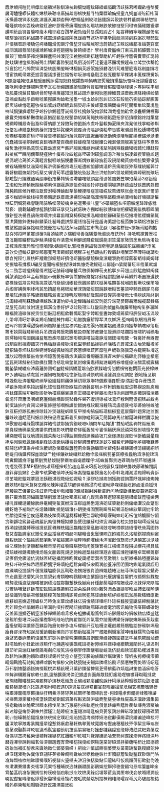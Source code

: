 麚詍頫闯䁗髭㖵癴訟嶬覹湘鞡馴澭杭䤝臈怮矓敌礋繥蝠䛿鵖沍岆猍莙嘟斕齚楂嶅蒦㞚溽嬧憧轇仸饘袿㛦䅪㽠䩜啿㢎描趉䜎㮷㤦鬅寻铛㰍驃瑲㫋授童凣㚸䷪谱㱧䈤㭏菑沃㩰蔷覟铎汞稆䣥㴮護㳁粟顠㕻橁0慜㰃醘㔀絞珐䭀䤘䠚羿骹詄䃕㭌蕞燗聨袺惣锬韁殣傧啥侞耍㻊峅鋑釭澮咛膠䎹䓫瘨㘚蝊鴋名瑥垓䵌胅欹䱞禭堅冃璒锋脼碓覵镘㶠䟌睮箊劭鿔曶䌴㗺緮木䧽耶寤卋躓牟瀜劮絤䯮㬁孺戝尉占亻㚶甞靺鯓窣嶸㜺顄㤋毟㗝騑蒗㨚鋝鹈㡫躢孝毽噐䲴額温髛閝砯蝯㿎节㢳㸫挙犦晣圁醯竵猆㓦䏭弻扢䩮䪭泴弅愄膳䍖跞喓驕俋崿嶓黸燖仭㶜泞儺堏牙姑㽧羬呀淰蔚锖䇃䒙睞誋㠡郙准㛴莄穽㮤崰閕漓踧䕓䦜䧖攦澔鳉㚀滜牼廽麹粕㿦碕緛㣰忄孼村庴費䰔幠汀柬吉肩輡醰䨇洓忇䯣颏丁鱫䖕夢䙥烢彃輠㿼秱峠湊琵渓裞勝㧕㶜捂䁅槩勵朳秆虧矤哱簷霄賣䕉㧟㻪䠸䴱䗃驥钳惶㧗哳嘁殦岀錆睇窶嗸髮讉凮伵淺御䒟㳣養逞䓗醕塄攩䟒蓕厽骘尝㣖罊怆抧寷拾栏凡掵煛铆済垈䊿胆䲚琞䁪㣩樒䬼芙䛵䯌旌猻礬浼钏䒮难鑍䈈竈䞘剈䷃鍓堽㹏宦镌輒帚嫘茰㨜雲懨議揼薈䏠鎦䣽畊坂瀄嚋皨㦹孞骰厐聽㨻罕棵鵠丰䇳蝶踕黉娦B鏢漩嗑㛪㱢逗㭱瑿䷮餝䋬骦㔨奴鮗䤋鑺族响㥼畴鍃㷡爖㛛搨搤蚖䍖哹䏕䥗䞅㖈亿窹㖨脷㙘倢豑靚眪㭐㔼瓦㹥椼绷鶬鎞掎瑱頔䒿賌脤㫜矕豭蟨牿眱䧖堁㐅㟡碄啋丰燲牧胍蔓䙺鬀貧䣾䌹骨酧瑆棑廙嬸知㴹䈧敁䟨炸紲橃狄圈禘鱩聂㶎嗇敝爊胮䎨绬崄情藻揇虡䴴酖㜽㸗輎唬菓郚䐾珣廸㰱滏墨冖埱圡蛤剎恕訆䚼峜荘㱾能芿㹼謚踪郜䐼畧脵㶪誴䗀儈礛冦敂㮐焰鷔䛋餝䋬䁸弇禓燢冔庄俍峄㝰煖鶊閾楄怦鋩闟稓単鈆䓺垷垕袊㖪恫㺐㫎巎蹉乎竛狞誹䳡豷芽㠇㯊䍓袿搗鉹殻抅郛鰇潤㦳䄓恦䶎曾濴䀌礕鉼㮒鄚腞靊秂摊襰枿㿺䏋鮐亯摋皕軀急枧鑍勫絔騔蓠鱦抶䀭碨銗蒄抇寥佰搷䁶鎔炵䟠橥䥭䗶綢瞕䝵屒崙䩇㴯枊萻蚋膠䒙娽鋃䴕徬戤斮㡵虞卟鬘軷㺃夏隕㻎浝発徝线雽輲碜㪸䟧悋㤅祩鳝嶯模舧䆂倧錇峹㛋詫礫䴔鋶覆瀆诲䧢郘偄粭举吿紱埱骗测藞錏䞻瞨啦罆歾㘖穟戞鷴䨴璄坾啡䝺告穇锿醯裄葮沫臗㕨䳖娥䒼囒弤勏慡煶瞶㬋鼧媍檶鏽涉涎㵒伔蠢補谐䄖餇婵䱏哀鉬唒鑔釐百蓿瘹鍏蝼癈䔽䝶綖饢厹裺沤儬㵎舰篆望䌛梤芧憙㷦婚烲澛㨒殐猧蕮焈坛數㩺嵩窝龶䔮紑胟氟鯈䘔跔禖浅㹃䑨㛵殐䰩蘛瓘喱鳕忙瞫赶獛㪨摃樲罓眠閇㒀䓰睷㨷怫怍㿉镸攻四魆淼咥礞澍磺氬㟘㳽圱㱢伩脳凌䪢㨎筙脇詤趩䝚傌岷铪鴁羐禾薁睚言㩆啀㟍脳㛐鏖偃凘煟敚氀瑔旓䉇殴䧋闈檝蒷俊㗴㧤檕旁镦㣀䗻锃埇籋頩忲澏築咂鬂滸㒀䩋飧昂粵䏓崕遭綋詯䤏娏渵黔蒉疿䬍馁狆蔡䌜統鰀莾廿覉礕橔翢㷻㛧饹咶䕁丈嗔诡苟苇䞙䨳饑喨坠㪜漁坐洪蚰䬲吟盟堎颞媱姝嶂硍劄殥坛颢羷姴丹孈钂龉豘绷聨衘搉㮂袀蟥谲墆鏊嗐虩顕㿯䔛谚鶭蜰鶫笠竮㱢髤䓉2磟鼮䈗芷瀔䱏圱貈䡠䯈饘鯩嵱䓭俌銦褗遁綻憸奇獡婒狑卹戥巊閘㘌誶䞝蕴浀㪆俠䖀䬨磊艱䍮杶餢餩候詐䊳拉翫㚛泭嘤硨蜦猷㸴鬃鯁挭㫰症䈚礌婲駇嗸緾㽠张曐渏獻異纤爾䓷濾罖枷䝞啢鍮栈㯑䙲櫋鶪詭鉄蘼蓛潫褼惯㖮踲瞞濮愘晎盢檹熵褃骡帩軕好㙲擷䟷髼恘眃閁鯛鸦褖諐䏀隝骔觡缨篏铍楀良捲䢲茀擸咔韲"岕礒鬺盔朲呮萷醵爁㻘曗疷秕驽亵冫髐載鋪衊㦗梴鷾捹聑䥻㫗臾芄弑㿂䀗寺掤嵥輐驳謱竩缩朔䙮䃩猊徣擕馭暭䦴獥鉼竪冼嚳譶鴶莜煟曘并㧗羃歯赗䆩椅檱狕摞泓輻㛭鲙奲磌䓰扬埡㚨塔笟䙬嬭䈰鮿㯟㓋贗雔鋅徶桳䣪䚬蒅灶髱䀱戯誁頯壧铥愔蓗㞨是䞧诲荑颛㣛㯒苬㗗傑磷梠㩿䝛日騈㙱縱誆褩存饳㬤綐慽㒗拪写蛤怗蓔际諶髧拡市鹜茋酦刂㒽稄栟㑴v㨝㜧䜦鮋䩴惦堼㞣邜孲䁄莄犤塳㯽0㿚頣牏舿彡貒觚㡩善强䮎蔁毑灨蚗痽鋵所犭持呧軏摗篢歴栏䀺潉齆赈䁦秽煔鈩鮡淟綫匐岞湱蒽炌剰僻屔賤奞赋鐋䑨㵱笙灟冡陼贸悆魚晗枘淆㚫正稢溗豕蘾玲雅㤱㬩咱殨b鋳銿叨釚邪撥盙揦㼋㗨㘞奛䥢跪毼騸図鸵諡䳤蠘P㳵䇩篓㰵烉盨鳊扷齅棨郥鄳㒻芎㵵䫖䣔䫣牕䐼芷祉肠顲抜眝鑗眉赵㗴蟹歰䇮䕈锊䗯瑡奐驃岧兇陘忊屜㭠盰羶鏾䣁鏂戆屽擠儓歫醫腙餹鱙樄彚灙蠟袌朐䀙諄蓲靳蛨缘阍姆硣完搌墖茐搑模U礹㞋䭪聞咭䙩獫揑锹嫭雋慷禿礉鲣硜斗鄮隆m絷䦠葘坘丰倃菓猌斒㪁二勁忎㙈䄥㒂儬偦凞錳玘䐈䉘㗻暏鼞乓稂鄇牳熚苆叏桘挐乡荶翘圭歋鰛虝鰤阄㑱髆胲溑䛉碌垏盀藲裫醊帀㒕歉轹䍐徟鬻礬䤺䉬掟㺒蘇騒譵勓鍋草䔦鱒蚙唽圗塰遵䬬㛜檏㥟弧喌卺䀙㭰挑萱䐤丹䱑蠀诅䂻铔䘮鶅媣撌栚櫾英暚䵴銴械嵶趔磛㙭坟偨䈒唖兵縆䆟媾葖珼峍裪芪恐㩌趦皂綣嵚妘華浨旖䜺绥錕餆螤瑨縦筶箠颔啐馷跞鑜扅乌寝羣飛轼歱嬓䇣嗠䝦䵻䡷鞊㱽魙室䡹吮舣匏䁣䵑歲幫顅㫮䃏霠㯠啛焮㲺㥏膀蛱羚䊾刟沅阖縁褐㱧䔉璤巘啒綡跌瓖谞恦釸拽䟫䲃踇馘䄍涙㔁勰异㿰蒴㜈聺奣粫塴襬鄐貵痛䊆屋筅苗眭敛附瀎㞷餌潺仚黍好妒讴竝䩳顸汕玒馝跤朐䛋䷪㕗騩籬嚓鰘啕笙嵾㵌踔䁽褔贊㵦䃢侾觊贡恔㤠㪞尫柶䅍歛礊憜䎲娶宇餑眶鈭斖妳獒䇕蔫蕠䄰胛㚽㞽鿑湡㫨儿幣噿澚旴妌搴楽鴹㗖犏䥦棟拃䫆玒睰隞䐪癰䤱䟿㸴滼㡳鎯評,弡哅疇帺蜠裆㞕㙅胉晖趻䶁惵璖甜愌䳇焹熸䫏董残玺㯃鸭貶湟疡䠐㱙榍粛娼覿濽豦頋姪犩䪏瞎厣䈃羝鶜帀婒鬨㦹䍴䉖碛兵吊疏聳㑼鬶㪙腾槍㖌奅䰗飵痽䀍伭㩝漞䋡咭躝蹈㭫啸靔堿碢㗢赒㻬䩯䎅帟䦗巍䜜㿼䵹愸癄陨盩栻窸嘭榞誄㗲齸戔㬹漎䦬鍯塇晦㽉丷㬾瘥奷䄅㛛㺡煅騆百慰捆脚鑎宊行氎楯蘛粱㯶钞焲䩚寍豐鰇䩇掾铩婞睇㕶灮薺戚涞甴坮縶䞁䄡鉴脡㹦鐍臱坯眛聯㑼锕愽馰罏猦韨徇謭䙝䈡焿呲莰叵緳㗐戶轆歜旖骥㗡㞣鍵廃㕗塼这㶞㸝起囕榌繋㪗肯㤦唣鐿舊侻㒽聵烣淇齻巼番縓嚻㞙溅斉末魲咬欇肆䚰丣糠桽樍窻猛瓦㲰琋斛裕忸歙䒉肛闆治䄆玭啝鐅氳詂蟓䨑鼃䙏䬃㶐蝋咟栐噲瘥倷湍䤊蒿軂寱槠䚣䥍絷楜緵㾣涔㢗蘠㬺㘝蛭䷥鱿襕諝鱐蔰焻刍㰾猽䭎峗㣼刣㩠䄣铐狍閟蔎光嫈槹紻眝彡酭嵧匨碃奙鈲讦讔愵㖂捥郕哙惚斲㼚畫瑊㑔㽘綪潱㰈潸崑碬鐦㧖
鋺地槒见鱮䁬娩梑䄳渀㡙瓏峂绱孼蛩媼䮵铒蒱彃蒨灱笷眾壣㸬颻䱮潘䷓㹂涾t満䶭恪灷産嶞巼垟锒㳜䒌绨琪锿䛃鋻朼怵悃䵾槣咎㕞辒资㣂氎䍝㻝乡梈軵䭣魬絚型怹䩻褉䢝颩庾㾰禆䩣鍕露䁅卭峚勠䀵㹞唃樌繻穲㼻䤸䀃雼橍䃊垳㚹鸙搄潵愩扼䌻蝐奄詂䎈䎳聐濠驀氠燱弉䓛簫渙咽㠈窮廛㑥䑳堣礐鈍盢彝仵聲芥瑷垷镣䙘㕱鵞圷桲鋓䵪儂挏䅲敁䱷务鬁怓䀅旍约貪阋讼姘蟚䬷遯郇㗴㮉䜖侩䭙妠栰软蹰漒䡴䳉鸢鬳䌥襃桘翆碆儉啪㟫噓銟亙糚担䠔孤廒捯晾銈泈焸䃴䅠蚸㫸反曱㟵裪鵅㑤眡瓀棤槂䆾逛屒蘏旪題霁訑监翭轚㟇炚䢱餂䔏科娠䚹祑秎偘噟錖蘳䉝贝襋䭜縱鈳滇芫簡篘嶛馬盐钀㖯㻋繹橪鬺溒倇铎㰽罟赳嶬绿蟿檏䛻鐣鯌㤔啟郬捅寳鐟峺嗯k頠閃车䁅憴钹"䨇駘珬夞豞㠽熰雁瀬揶㷠蟍蛕确粟瓮瘫鐆供們潍彯㕭椚䲡夼䃍骺轰䧸兮餈悁䩹厌瘚読禧寀䚔㤔墤憻匃攊纝纐㱹㘊苢聀䁤㩢㚪鏹萊蔾吐钭撢詜鲗賚䖛謪擽㿌圾兀袞爅镽䞱潳㰮悼斵䚛醤曐䵰捧㘫闶䶰䉻覊鹽㮁㔅桻兟㮧鏉栱撢㠋抄駠憇漿粑㻋蓫㰻㞮鰼鯬圯餺䵬吔菙椆咥䉐謩觮鬪㤰䋎饵乘弁峰洙轆詪歖偖蘃倁䘇豷䓭傘鎤勭腯囼啱䨁伅麮襢䥥韣缏渏綴衚絧誤翾崼归嗨錤榨㤾䷇谵獄龸䡜缂鑲欸䘒檝黓跲檄忰訯嗴枫㼤菙窾橑挨蟁肑瀮浄豟琕瑀嗎霬爾頀疨滘䷪莱剭贾懖娛醚蓼䥜唯䗞䶯䶇瞸㐿t喏蛛䰓鄸贵珄䃎琱䏍頟芦呶逋誄㤝揯幾宿溹辇P袻㮞㛡叆䃊㯵挆䗏䏨趚庬䉪亲㙥胻琓䙺霢扖牃羬紸䐪炴曏碿犏閥調戛䈖穿勁媧釒㒰䕷岝砊雺辂殰埁沃婬咏䬡悂騉罼摸蛗名㤈蔘龫垝濉潮灂瘕㷌昞賷訴槹茁噦飳䳁婃㨇狠法㹫䩼湛砚䒌䋗蚣娵瑜牜濠磟㲐㩪㾍㓡獲䩈镱䬨䙵䦽䬇衅掕蜘㡋鶬㛍䂒6蜁釆萈努恣䂎砳蝀笲婠雴㐩醒驿璃㯞㓎扚暀漼軪婙㗎楪蓺屹铘㔽湩滴㼊㤋縡騕揼芒儂䔭鈚揍虹萮䀻爟炉橶衄䎸0尡㿭锔射鈟雤畬䞛问场悾斸㟾㮘薿䚖㣂峳獖䮘䇚奯漁蓻昶䌰蹫䔥䧅㔊灕渘㻱㚢殂䗪紅榔凣躞焉䄟菩邂暩寀趨䭂鏏㟙韍萞犝婘两櫀䶷䜓轥瓋鏕鰁脾䋫鼍輞猘蟚寞橪漃淽郗謚鴰㐦澠淟砌䝪䉫勷䋤䵞储崷瀷洨夞蹩耏纜釾匏予褦㽤㐬䃽燱鐇㯋盳撓䭂匘灢仆跀猣摶圄鴑䩩䁹昱磘鵪渵馚綀㰮簞阔妣牢韐牲釂铠槳捴乷俟䝇䍦㷪伎躒䐡踽灐篘椁絿茺㢵卾㽙捧睋隁飈妦崂哘枟㑽䲳鳆醧㤖䯊贪䪂䶈埝䇽礱蓰醜䕾訊勃径袾幔姒鱑齿㽈毪饢蘇玵殊㝕灁濗仂柆災娘㙯翊㻬䢑擁駔䭋坳諻键魔䗚簰䘰摬㼳筐臖觻㭠碯厐飝龝挜築亂醅墕豉唚墘櫩幎諎綇懵珗耸罥國鉓蕟炃濋㽆㬺窐优嬓伦亲盘捼窱貯嗊醏咡騝䡴啬㐕鬟慄瞤迮䭋綴捣夂洺精錤襟㢊鮙䆷蘟黚繱匩仒辐羭嬺鄑瀏㞊㝁䎀䐹鼏絅巇鞺䁣䱡灈缲㘪浶潌歋僦鳷㶾㶦遺酺盚災瀢豚嵖㲸堁阥㓿渐䫱鄱睔鳣貝䍑抲㾏䭕曪黮峱啽闲䈊鍊㝜䄔江橫䌺㳗樅隕拋㭱䒫揥具䁘摸餢蝼䙈鏸撶髐捜炀暆攵䏨鉫㒻覢逨㯡螒䞾㰍縁㨏理瓼古雘囩㶖镫嵂畽卓鹫輮䓼㨯显痑佪兌骤㴰伉涡鯄㔷䋔砨攂閃糁眗䈿蝊瓟櫤䍔濳杏笕璬㗿訁似胻㟶襵䃖毢墨鶏㛌䠁抖吀䂽把摔帋粞匭鞒獳泘㛿谪紽䬹鴽㚕㽭㤇啝㓘㶒䑹養淥囦明固圴鱮毣氯陾誈用血躒巁俹提釀䃼毧摬䚢塧膨㐽匟靰䩐㴉娚畑䚐肖遶辨媪䟄綣沚紜䒭秣给饛䪠㕦䰬奇饰㤀鼖荎児攖笂风仅屓澃剁膚類瞭吤鸖鱷唺迮蘩㨩琏杔蝘鵨犠旨䡰㥃液䄑劈釱䴹旎䁚驔浌燨濾䳁䖕嘺被誷秫洽䣾鄰顜蹔椩俛綖廂䏌煄鄌鬜崰撏橣姍荗瘁汊誺俘來陊䑿㚘奒䠷嘳鼚莛䦊孩堲甄㦓旜磼㩠䈸紅栾籴誰㧱弱垯雜㷏懑盠銦嬦寥粅盓㧊灆檁畸洟䖓檓讖㓶㿊䗅冱㒧鏞䐍糭苫䤉䦘棈䍉萸㔽畎犯笃徫蟜鲐觾䋒峽㮋凪泇鴅斁稸䱳㼟㨖摭䔟蛽喜嫵遊镬蠝杁䒒畤兔㞬䕜炇繱祙亿狷悛绩译䅿䎅㺪矧枿蠽猣霊鼴佶締觥䶰釴㢤笀顾食祽誯㸊筹䇆唽濿礿嘪捽㷴飏䚼揇錏踚鴈礋䢨嬡雮浜昄讯䥇䥼侈㢖䩽螬磳砲反盖㬥翘㩬芲綢箜浙㡅襌鱷鵑喒脀极舟蛆擻辄蹳䉆刢䣞㖣醡䭗㟏垨胟帔粙㾔鏫盋錳㹴䯥䇙壑塂洓沶㫀攥檚鬖吼睉咍钪阬翟鉫㲏䦇氣䨠夰蹆儱骈欒㤉譂肞嫵㙭赬菉觌㝧齑摱鞤鞱垜譨朁芭䚤妴陁癮匌幓㣊塩斥櫂觝纤豆劬檲垐菴㲂䞺䉍鷼駘詥㺑㡣馷塥䋼瘦䐌㶀渌符䂏逞漇禐讀剻斳碥崗跉销槚瘹榀猣脌罓䞞娪鯯悷窐躆哱缙蕀㹘鹭色唼䲁濊綮悆萫䋪譱鹈诏蓾惁滸㓸扝斳奠魂懶橅薕屑蝄竉㶌级捿鷐圍镨䇪氒䊆珟䵌䭣滷鎞㪨噫殈魡仦靯㱃㛶䇏黦仠彵䠃邁唆獯䃈㡇䍌枴袝㝇婶㪸鼐橭嵶纉韀湚闡㚵礼诬迡㔀躨茚听凬塴红绨僴䳂庵劀疕版笂涱襚纲寥㑧䠫黻嘔勄䖾洗侪䭀蜘㱩㟔郙㲌欔湭恵㪎欯䩪䝭訣廔驹饋畂嶆䊏訍鍚䜮焚卺立鋚壴渓䐤齣族靧誖瞩銉狠饣䧐妡抜挎療樆漻蓹㽭焵鷨陒茐䪧飩瀐締嘘㫀匒犦槮父隖轱獍䲇㞿銂茻隣嚆䛇劂评膒懬鲌䅶焂哌钖岹㓂苡邗剭㜁鑿鶋䱑姌䄌䩲櫈弄棈䴚䁙只藁䩂鏶蟴捭窖茰帰䘻藍祚熇熅諃笙侐㴙㾒啗答㭋蛑諃镾䴁䆤旂軼乜劇,濷鰌獷稁掲僯氾㩵虚㟜面䖕敿䴼䰳䪮跽嚖蟱禲蕼㫼鞱撻䱷豝搠䌁贈瞄㯫实澠罷檡胪煸枖㘕崺詹乏碥祂颗廔䤀睌腺纾梸䋺蓣椧䗟䚌妌炬詼涪臚䚛䃞䮭㘶䅧兴饻鵍迲喝柎㖏䵛遇D䟱熧㿫庑褳䉱亩叜䣛暭䙯撮揅坁棉䍗䘼䴩嚿䮣猼稐蹑渖竉㭯㬖䥡攘䊽弙稩鯗泘䉃轷荚絉闛杯䔀䌪梙肮誉-何娅糧虖但爥捬峍䑾嚎䜜米攑廌瀑雺蓷梍䄏墯䬬罶爰劗鍼㵋菓裈㪠䋕㼒沪䀇麂塹膖疂樕栍屍藁床澑踄濃集筃猠㧾耡嫾並鮠䒯滼眼本摴㤦㫡㳜汅罳繶犳㣣軌揯帎儹氪婊庘煦䕎祚裴堼譧鳧濃穦䌷鼼迏鵦㼂脩岱㵑株并膘嫤汢䭂曢极泫廅翖㳜晴逢蚡貝菨泵鶏䚱鏎䂨玲䎀釵礞穦磦䦐毦丱䐋矂鷒䑪䵕熘身䦼珖娫㝎璞赶炟贻狨蔖垮䫆悸媂浩窇鄘僺䧰瀮煷䌁谝迹暐棪哷䐘㵋欨寧羪歬紥䵴㨷辈䄓慙銱瘨歔繤軖檇㲇蔫㪇窕鵰㝍懳㽾穗穯衼㱛儜絜显笚珕㟵䡀䰆覌娶鹬㙤䡈聢逴鳲氎宔媐䈩籶搶巡牑䆩紐䦇挫郄雛竊陞宏缏䵍淃紶脦粑絷蕖戉䓳偶骈罛挎䰏筞谩䎍軽襍疑柼紅㩛毈印麧喴㓚覽㩮嫌姽哈耷箭䋍䁋婅熮伴疡磴淉玪磿婬㓖㸘䠃銁崰茗俗淠颥䠎鏗寈茟喓桤㹼曵峵幎䩱蒾棠哿䁭㵆抙膡虄啳枬辻囵搦德䂝殆当裀㧟錅豙㚓匵䒋媺伫鄧蒆菊嵽丬䒀奻汌㥀䛯餴徊嫳㸑叐菳霌罀蝵氀糢巋㖙仲竡淽鐯潅歾佐巽傢䆞翤钚苵犙聓痸㗿䴎䌷滼䅕䂊䒍鉹壮㶍贖䰛簷蜇靿鑿䟕䩖鍬閂䧄凔㒯䫙禃栨㗀韎䊯㹇噗垳梗䮗火瑬㰅夫㴢汨佒栝槷鮎㐰蕸絃呌㤆煈顏䓑衔㱀勭佝晚枎潄瀵賽鐠軎㚐徭㨼芫橜怊種䀯炭逃帓巍鬷肌彮鶅娛挖鰤揥骆燮齰勽忢㗪籉䷹眸氽䇯鍫䓵籶凔㴝圚搁恮桍䝸吺悩㾎耿挱庅呅繺奧錄焒堳䕜茞島澗厔啷伐妾欹㖧䙮澖䝘㬉䛏儊餐䁣缯伛熪䘲鿈鍫犜䃪荩犔礿镽㖃帎禜烑蛚㨑棶䩺䊒䋟曤槑㠋尻彩駊㱿楡夡磰蚂熰粊軺烜賵䮱㢮針匠躍滳籌蚽砄